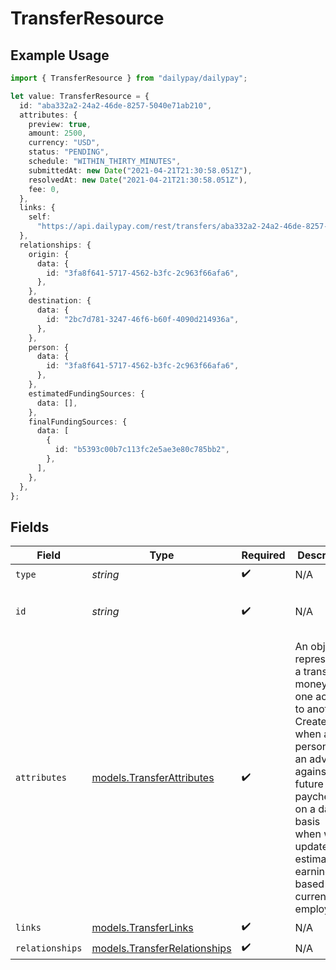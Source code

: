 # TransferResource

## Example Usage

```typescript
import { TransferResource } from "dailypay/dailypay";

let value: TransferResource = {
  id: "aba332a2-24a2-46de-8257-5040e71ab210",
  attributes: {
    preview: true,
    amount: 2500,
    currency: "USD",
    status: "PENDING",
    schedule: "WITHIN_THIRTY_MINUTES",
    submittedAt: new Date("2021-04-21T21:30:58.051Z"),
    resolvedAt: new Date("2021-04-21T21:30:58.051Z"),
    fee: 0,
  },
  links: {
    self:
      "https://api.dailypay.com/rest/transfers/aba332a2-24a2-46de-8257-5040e71ab210",
  },
  relationships: {
    origin: {
      data: {
        id: "3fa8f641-5717-4562-b3fc-2c963f66afa6",
      },
    },
    destination: {
      data: {
        id: "2bc7d781-3247-46f6-b60f-4090d214936a",
      },
    },
    person: {
      data: {
        id: "3fa8f641-5717-4562-b3fc-2c963f66afa6",
      },
    },
    estimatedFundingSources: {
      data: [],
    },
    finalFundingSources: {
      data: [
        {
          id: "b5393c00b7c113fc2e5ae3e80c785bb2",
        },
      ],
    },
  },
};
```

## Fields

| Field                                                                                                                                                                                                                           | Type                                                                                                                                                                                                                            | Required                                                                                                                                                                                                                        | Description                                                                                                                                                                                                                     | Example                                                                                                                                                                                                                         |
| ------------------------------------------------------------------------------------------------------------------------------------------------------------------------------------------------------------------------------- | ------------------------------------------------------------------------------------------------------------------------------------------------------------------------------------------------------------------------------- | ------------------------------------------------------------------------------------------------------------------------------------------------------------------------------------------------------------------------------- | ------------------------------------------------------------------------------------------------------------------------------------------------------------------------------------------------------------------------------- | ------------------------------------------------------------------------------------------------------------------------------------------------------------------------------------------------------------------------------- |
| `type`                                                                                                                                                                                                                          | *string*                                                                                                                                                                                                                        | :heavy_check_mark:                                                                                                                                                                                                              | N/A                                                                                                                                                                                                                             |                                                                                                                                                                                                                                 |
| `id`                                                                                                                                                                                                                            | *string*                                                                                                                                                                                                                        | :heavy_check_mark:                                                                                                                                                                                                              | N/A                                                                                                                                                                                                                             | aba332a2-24a2-46de-8257-5040e71ab210                                                                                                                                                                                            |
| `attributes`                                                                                                                                                                                                                    | [models.TransferAttributes](../models/transferattributes.md)                                                                                                                                                                    | :heavy_check_mark:                                                                                                                                                                                                              | An object representing a transfer of money from one account to another. <br/>Created when a person takes an advance against a future paycheck, or on a daily basis <br/>when we update estimated earnings based on current employment.<br/> |                                                                                                                                                                                                                                 |
| `links`                                                                                                                                                                                                                         | [models.TransferLinks](../models/transferlinks.md)                                                                                                                                                                              | :heavy_check_mark:                                                                                                                                                                                                              | N/A                                                                                                                                                                                                                             |                                                                                                                                                                                                                                 |
| `relationships`                                                                                                                                                                                                                 | [models.TransferRelationships](../models/transferrelationships.md)                                                                                                                                                              | :heavy_check_mark:                                                                                                                                                                                                              | N/A                                                                                                                                                                                                                             |                                                                                                                                                                                                                                 |